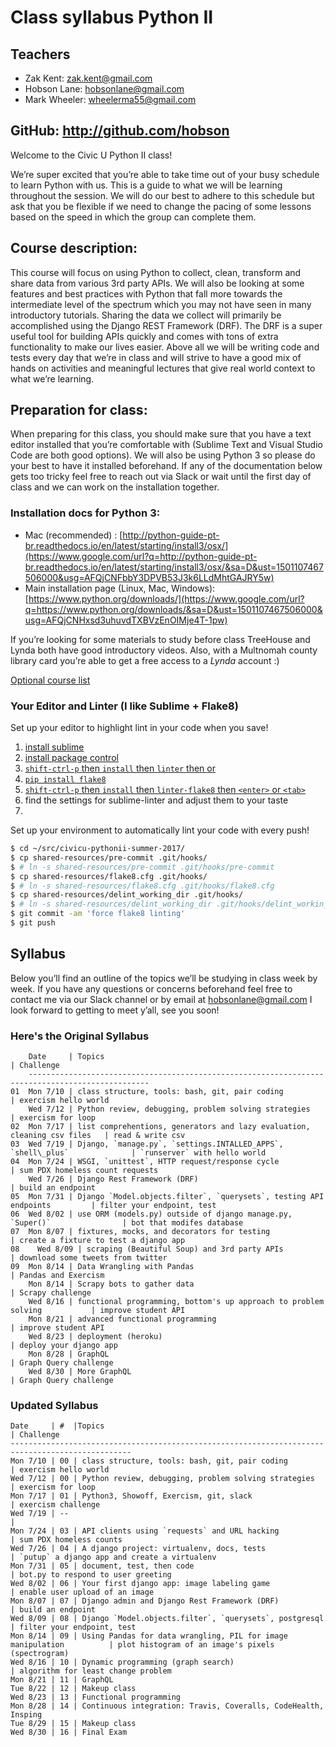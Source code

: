 # Class syllabus Python II

## Teachers

* Zak Kent: [zak.kent@gmail.com](mailto:zak.kent@gmail.com)
* Hobson Lane: [hobsonlane@gmail.com](mailto:hobsonlane@gmail.com)
* Mark Wheeler: [wheelerma55@gmail.com](mailto:wheelerma55@gmail.com)

## GitHub: http://github.com/hobson

Welcome to the Civic U Python II class!

We’re super excited that you’re able to take time out of your busy schedule to learn Python with us.
This is a guide to what we will be learning throughout the session.
We will do our best to adhere to this schedule but ask that you be flexible if we need to change the pacing of some lessons based on the speed in which the group can complete them.

## Course description:

This course will focus on using Python to collect, clean, transform and share data from various 3rd party APIs.
We will also be looking at some features and best practices with Python that fall more towards the intermediate level of the spectrum which you may
not have seen in many introductory tutorials.
Sharing the data we collect will primarily be accomplished using the Django REST Framework (DRF).
The DRF is a super useful tool for building APIs quickly and comes with tons of extra functionality to make our lives easier.
Above all we will be writing code and tests every day that we’re in class and will strive to have a good mix of hands on activities and meaningful
lectures that give real world context to what we’re learning.

## Preparation for class:

When preparing for this class, you should make sure that you have a text editor installed that you’re comfortable with (Sublime Text and Visual Studio Code are both good options).
We will also be using Python 3 so please do your best to have it installed beforehand.
If any of the documentation below gets too tricky feel free to reach out via Slack or wait until the first day of class and we can work on the installation together.

### Installation docs for Python 3:

* Mac (recommended) : [http://python-guide-pt-br.readthedocs.io/en/latest/starting/install3/osx/](https://www.google.com/url?q=http://python-guide-pt-br.readthedocs.io/en/latest/starting/install3/osx/&sa=D&ust=1501107467506000&usg=AFQjCNFbbY3DPVB53J3k6LLdMhtGAJRY5w)
* Main installation page (Linux, Mac, Windows): [https://www.python.org/downloads/](https://www.google.com/url?q=https://www.python.org/downloads/&sa=D&ust=1501107467506000&usg=AFQjCNHxsd3uhuvdTXBVzEnOIMje4T-1pw)

If you’re looking for some materials to study before class TreeHouse and Lynda both have good introductory videos.
Also, with a Multnomah county library card you’re able to get a free access to a *Lynda* account :)

[Optional course list](https://www.google.com/url?q=https://docs.google.com/document/d/1kRzzybmQOi_uw2-BWnxZtIEQ5ajo48G4X0WyQ8ByjPE/edit?usp%3Dsharing&sa=D&ust=1501107467507000&usg=AFQjCNEGgBLCbZJkV8e_y5hi5Q7vVHQ9OQ)

### Your Editor and Linter (I like Sublime + Flake8)

Set up your editor to highlight lint in your code when you save!

1. [install sublime](https://www.sublimetext.com/3)
2. [install package control](https://packagecontrol.io/installation)
3. [`shift-ctrl-p` then `install` then `linter` then <enter> or <tab>](http://sublimelinter.readthedocs.io/en/latest/installation.html#installing-via-pc)
4. [`pip install flake8`](https://github.com/SublimeLinter/SublimeLinter-flake8#linter-installation)
5. [`shift-ctrl-p` then `install` then `linter-flake8` then `<enter>` or `<tab>`](https://github.com/SublimeLinter/SublimeLinter-flake8)
6. find the settings for sublime-linter and adjust them to your taste
7.

Set up your environment to automatically lint your code with every push!

```bash
$ cd ~/src/civicu-pythonii-summer-2017/
$ cp shared-resources/pre-commit .git/hooks/
$ # ln -s shared-resources/pre-commit .git/hooks/pre-commit
$ cp shared-resources/flake8.cfg .git/hooks/
$ # ln -s shared-resources/flake8.cfg .git/hooks/flake8.cfg
$ cp shared-resources/delint_working_dir .git/hooks/
$ # ln -s shared-resources/delint_working_dir .git/hooks/delint_workin_dir
$ git commit -am 'force flake8 linting'
$ git push
```


## Syllabus

Below you’ll find an outline of the topics we’ll be studying in class week by week.
If you have any questions or concerns beforehand feel free to contact me via our Slack channel or by email at [hobsonlane@gmail.com](hobsonlane@gmail.com) I look forward to getting to meet y’all, see you soon!

### Here's the Original Syllabus

```
    Date     | Topics                                                                    | Challenge  
    -------------------------------------------------------------------------------------------------  
01  Mon 7/10 | class structure, tools: bash, git, pair coding                            | exercism hello world  
    Wed 7/12 | Python review, debugging, problem solving strategies                      | exercism for loop  
02  Mon 7/17 | list comprehentions, generators and lazy evaluation, cleaning csv files   | read & write csv  
03  Wed 7/19 | Django, `manage.py`, `settings.INTALLED_APPS`, `shell\_plus`              | `runserver` with hello world  
04  Mon 7/24 | WSGI, `unittest`, HTTP request/response cycle                             | sum PDX homeless count requests  
    Wed 7/26 | Django Rest Framework (DRF)                                               | build an endpoint  
05  Mon 7/31 | Django `Model.objects.filter`, `querysets`, testing API endpoints         | filter your endpoint, test  
06  Wed 8/02 | use ORM (models.py) outside of django manage.py, `Super()`                | bot that modifes database  
07  Mon 8/07 | fixtures, mocks, and decorators for testing                               | create a fixture to test a django app  
08    Wed 8/09 | scraping (Beautiful Soup) and 3rd party APIs                              | download some tweets from twitter   
09  Mon 8/14 | Data Wrangling with Pandas                                                | Pandas and Exercism
    Mon 8/14 | Scrapy bots to gather data                                                | Scrapy challenge    
    Wed 8/16 | functional programming, bottom's up approach to problem solving           | improve student API  
    Mon 8/21 | advanced functional programming                                           | improve student API  
    Wed 8/23 | deployment (heroku)                                                       | deploy your django app  
    Mon 8/28 | GraphQL                                                                   | Graph Query challenge  
    Wed 8/30 | More GraphQL                                                              | Graph Query challenge  
```

### Updated Syllabus

```
Date     | #  |Topics                                                                | Challenge
-------------------------------------------------------------------------------------------------
Mon 7/10 | 00 | class structure, tools: bash, git, pair coding                       | exercism hello world
Wed 7/12 | 00 | Python review, debugging, problem solving strategies                 | exercism for loop
Mon 7/17 | 01 | Python3, Showoff, Exercism, git, slack                               | exercism challenge
Wed 7/19 | --                                                                        |
Mon 7/24 | 03 | API clients using `requests` and URL hacking                         | sum PDX homeless counts
Wed 7/26 | 04 | A django project: virtualenv, docs, tests                            | `putup` a django app and create a virtualenv
Mon 7/31 | 05 | document, test, then code                                            | bot.py to respond to user greeting
Wed 8/02 | 06 | Your first django app: image labeling game                           | enable user upload of an image
Mon 8/07 | 07 | Django admin and Django Rest Framework (DRF)                         | build an endpoint
Wed 8/09 | 08 | Django `Model.objects.filter`, `querysets`, postgresql               | filter your endpoint, test
Mon 8/14 | 09 | Using Pandas for data wrangling, PIL for image manipulation          | plot histogram of an image's pixels (spectrogram)
Wed 8/16 | 10 | Dynamic programming (graph search)                                   | algorithm for least change problem
Mon 8/21 | 11 | GraphQL
Tue 8/22 | 12 | Makeup class
Wed 8/23 | 13 | Functional programming
Mon 8/28 | 14 | Continuous integration: Travis, Coveralls, CodeHealth, Insping
Tue 8/29 | 15 | Makeup class
Wed 8/30 | 16 | Final Exam
```
